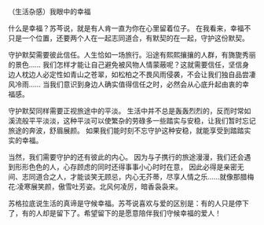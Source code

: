 （生活杂感）我眼中的幸福

什么是幸福？苏芩说，就是有人肯一直为你在心里留着位子。
在我看来，幸福不只是一个位置，还要两个人在一起志同道合，有默契的在一起，守护这份默契。

守护默契需要彼此信任。人生恰如一场旅行。沿途有熙熙攘攘的人群，有旖旎秀丽的景色……
我们怎样才能让自己避免被风物人情蒙蔽呢？这就需要信任，坚信身边人枕边人必定性如青山之苍翠，如松柏之不畏风雨侵袭，不会让我们独自品尝凄风冷雨……
当我们意识到身边人确实值得信任之时，必然会从心底升起由衷的幸福感。

守护默契同样需要正视旅途中的平淡。
生活中并不总是轰轰烈烈的，反而时常如溪流般平平淡淡，这种平淡可以使繁杂的劳碌多一些踏实与安稳，让我们暂时忘记旅途的奔波，舒眉展颜。
如果我们能时刻不忘守护这种安稳，就能享受到踏踏实实的幸福。

当然，我们需要守护的还有彼此的内心。
因为与子携行的旅途漫漫，我们还会遇到形形色色的人，心存顾虑的同时还得事事小心时时在意，
因此必得是亲密无间、志同道合之人，才能谈笑无顾忌，内心无芥蒂，尽享人情之乐……就像那腊梅花:凌寒展笑颜，傲雪吐芳姿。北风何凌厉，暗香袅袅来。
 
苏格拉底说生活的真谛是守候幸福。苏芩说喜欢与爱的区别是：有的人只是停下了，有的人却是留下了。希望留下的是愿意陪伴我们守候幸福的爱人！
 
 

